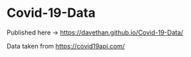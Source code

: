 # Covid-19-Data

Published here -> https://davethan.github.io/Covid-19-Data/

Data taken from https://covid19api.com/
